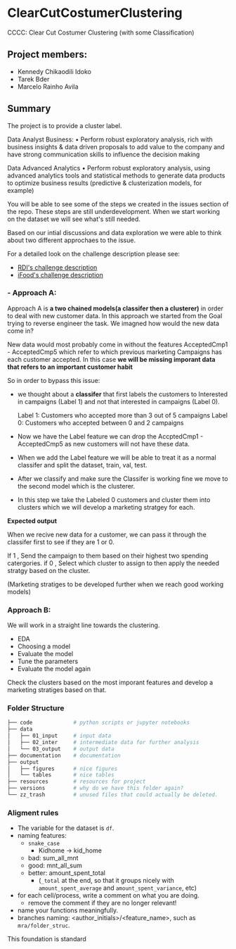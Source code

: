 # ClearCutCostumerClustering
CCCC: Clear Cut Costumer Clustering (with some Classification)

## Project members: 

- Kennedy Chikaodili Idoko 
- Tarek Bder 
- Marcelo Rainho Avila 

## Summary

The project is to provide a cluster label.

Data Analyst Business:
• Perform robust exploratory analysis, rich with business insights & data driven proposals to add value to the company and have strong communication skills to influence the decision making

Data Advanced Analytics
• Perform robust exploratory analysis, using advanced analytics tools and statistical methods to generate data products to optimize business results (predictive & clusterization models, for example)

You will be able to see some of the steps we created in the issues section of the repo. These steps are still underdevelopment. When we start working on the dataset we will see what's still needed.

Based on our intial discussions and data exploration we were able to think about two different approchaes to the issue.

For a detailed look on the challenge description please see: 
- [RDI's challenge description](./resources/REDI_Challenge_Description.md)
- [iFood's challenge description](./resources/iFood_Challenge_Description.md)


### - Approach A:

Approach A is **a two chained models(a classifer then a clusterer)** in order to deal with new customer data. In this approach we started from the Goal trying to reverse engineer the task. We imagned how would the new data come in?

New data would most probably come in without the features AcceptedCmp1 - AcceptedCmp5 which refer to which previous marketing Campaigns has each customer accepted.
In this case **we will be missing imporant data that refers to an important customer habit** 

So in order to bypass this issue:

- we thought about a **classifer** that first labels the customers to Interested in campaigns (Label 1) and not that interested in campaigns (Label 0).

    Label 1: Customers who accepted more than 3 out of 5 campaigns
    Label 0: Customers who accepted between 0 and 2 campaigns

- Now we have the Label feature we can drop the AccptedCmp1 - AcceptedCmp5 as new customers will not have these data.

- When we add the Label feature we will be able to treat it as a normal classifer and split the dataset, train, val, test.

- After we classify and make sure the Classifer is working fine we move to the second model which is the clusterer.

- In this step we take the Labeled 0 customers and cluster them into clusters which we will develop a marketing stratgey for each.

**Expected output**

When we recive new data for a customer, we can pass it through the classifer first to see if they are 1 or 0.

If 1 , Send the campaign to them based on their highest two spending catergories.
if 0 , Select which cluster to assign to then apply the needed stratgy based on the cluster.

(Marketing stratiges to be developed further when we reach good working models)

### Approach B:

We will work in a straight line towards the clustering.

- EDA
- Choosing a model
- Evaluate the model
- Tune the parameters
- Evaluate the model again

Check the clusters based on the most imporant features and develop a marketing stratiges based on that.



### Folder Structure 
```sh
├── code             # python scripts or jupyter notebooks
├── data
│   ├── 01_input     # input data
│   ├── 02_inter     # intermediate data for further analysis
│   └── 03_output    # output data
├── documentation    # documentation                                               (will it remain empty? surely not, right?)
├── output
│   ├── figures      # nice figures
│   └── tables       # nice tables
├── resources        # resources for project
├── versions         # why do we have this folder again?
└── zz_trash         # unused files that could actually be deleted.
```



### Aligment rules

- The variable for the dataset is `df`.
- naming features:
  -  `snake_case`
      -  Kidhome -> kid_home
  -  bad: sum_all_mnt
  -  good: mnt_all_sum
  -  better: amount_spent_total
     -  (`_total` at the end, so that it groups nicely with `amount_spent_average` and `amount_spent_variance`, etc) 
- for each cell/process, write a comment on what you are doing.
  - remove the comment if they are no longer relevant!
- name your functions meaningfully. 
- branches naming: <author_initials>/<feature_name>, such as `mra/folder_struc`.

 
This foundation is standard 

